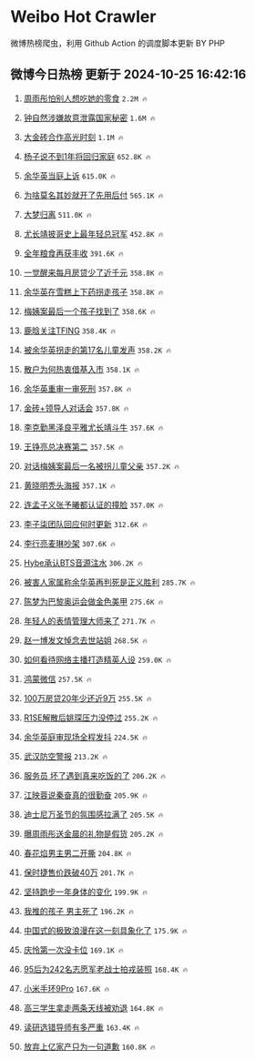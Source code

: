 # Weibo Hot Crawler 



微博热榜爬虫，利用 Github Action 的调度脚本更新 BY PHP 


## 微博今日热榜 更新于 2024-10-25 16:42:16 
1. [周雨彤怕别人想吃她的零食](https://s.weibo.com/weibo?q=%23%E5%91%A8%E9%9B%A8%E5%BD%A4%E6%80%95%E5%88%AB%E4%BA%BA%E6%83%B3%E5%90%83%E5%A5%B9%E7%9A%84%E9%9B%B6%E9%A3%9F%23&t=31&band_rank=1&Refer=top) `2.2M 🔥` 

1. [钟自然涉嫌故意泄露国家秘密](https://s.weibo.com/weibo?q=%23%E9%92%9F%E8%87%AA%E7%84%B6%E6%B6%89%E5%AB%8C%E6%95%85%E6%84%8F%E6%B3%84%E9%9C%B2%E5%9B%BD%E5%AE%B6%E7%A7%98%E5%AF%86%23&t=31&band_rank=2&Refer=top) `1.6M 🔥` 

1. [大金砖合作高光时刻](https://s.weibo.com/weibo?q=%23%E5%A4%A7%E9%87%91%E7%A0%96%E5%90%88%E4%BD%9C%E9%AB%98%E5%85%89%E6%97%B6%E5%88%BB%23&t=31&band_rank=3&Refer=top) `1.1M 🔥` 

1. [杨子说不到1年将回归家庭](https://s.weibo.com/weibo?q=%23%E6%9D%A8%E5%AD%90%E8%AF%B4%E4%B8%8D%E5%88%B01%E5%B9%B4%E5%B0%86%E5%9B%9E%E5%BD%92%E5%AE%B6%E5%BA%AD%23&t=31&band_rank=4&Refer=top) `652.8K 🔥` 

1. [余华英当庭上诉](https://s.weibo.com/weibo?q=%23%E4%BD%99%E5%8D%8E%E8%8B%B1%E5%BD%93%E5%BA%AD%E4%B8%8A%E8%AF%89%23&t=31&band_rank=5&Refer=top) `615.0K 🔥` 

1. [为啥莫名其妙就开了先用后付](https://s.weibo.com/weibo?q=%23%E4%B8%BA%E5%95%A5%E8%8E%AB%E5%90%8D%E5%85%B6%E5%A6%99%E5%B0%B1%E5%BC%80%E4%BA%86%E5%85%88%E7%94%A8%E5%90%8E%E4%BB%98%23&t=31&band_rank=6&Refer=top) `565.1K 🔥` 

1. [大梦归离](https://s.weibo.com/weibo?q=%E5%A4%A7%E6%A2%A6%E5%BD%92%E7%A6%BB&t=31&band_rank=7&Refer=top) `511.0K 🔥` 

1. [尤长靖披哥史上最年轻总冠军](https://s.weibo.com/weibo?q=%E5%B0%A4%E9%95%BF%E9%9D%96%E6%8A%AB%E5%93%A5%E5%8F%B2%E4%B8%8A%E6%9C%80%E5%B9%B4%E8%BD%BB%E6%80%BB%E5%86%A0%E5%86%9B&t=31&band_rank=8&Refer=top) `452.8K 🔥` 

1. [全年粮食再获丰收](https://s.weibo.com/weibo?q=%23%E5%85%A8%E5%B9%B4%E7%B2%AE%E9%A3%9F%E5%86%8D%E8%8E%B7%E4%B8%B0%E6%94%B6%23&t=31&band_rank=9&Refer=top) `391.6K 🔥` 

1. [一觉醒来每月房贷少了近千元](https://s.weibo.com/weibo?q=%23%E4%B8%80%E8%A7%89%E9%86%92%E6%9D%A5%E6%AF%8F%E6%9C%88%E6%88%BF%E8%B4%B7%E5%B0%91%E4%BA%86%E8%BF%91%E5%8D%83%E5%85%83%23&t=31&band_rank=10&Refer=top) `358.8K 🔥` 

1. [余华英在雪糕上下药拐走孩子](https://s.weibo.com/weibo?q=%23%E4%BD%99%E5%8D%8E%E8%8B%B1%E5%9C%A8%E9%9B%AA%E7%B3%95%E4%B8%8A%E4%B8%8B%E8%8D%AF%E6%8B%90%E8%B5%B0%E5%AD%A9%E5%AD%90%23&t=31&band_rank=11&Refer=top) `358.8K 🔥` 

1. [梅姨案最后一个孩子找到了](https://s.weibo.com/weibo?q=%23%E6%A2%85%E5%A7%A8%E6%A1%88%E6%9C%80%E5%90%8E%E4%B8%80%E4%B8%AA%E5%AD%A9%E5%AD%90%E6%89%BE%E5%88%B0%E4%BA%86%23&t=31&band_rank=12&Refer=top) `358.6K 🔥` 

1. [鹿晗关注TFING](https://s.weibo.com/weibo?q=%23%E9%B9%BF%E6%99%97%E5%85%B3%E6%B3%A8TFING%23&t=31&band_rank=13&Refer=top) `358.4K 🔥` 

1. [被余华英拐走的第17名儿童发声](https://s.weibo.com/weibo?q=%23%E8%A2%AB%E4%BD%99%E5%8D%8E%E8%8B%B1%E6%8B%90%E8%B5%B0%E7%9A%84%E7%AC%AC17%E5%90%8D%E5%84%BF%E7%AB%A5%E5%8F%91%E5%A3%B0%23&t=31&band_rank=14&Refer=top) `358.2K 🔥` 

1. [散户为何热衷借基入市](https://s.weibo.com/weibo?q=%23%E6%95%A3%E6%88%B7%E4%B8%BA%E4%BD%95%E7%83%AD%E8%A1%B7%E5%80%9F%E5%9F%BA%E5%85%A5%E5%B8%82%23&t=31&band_rank=15&Refer=top) `358.1K 🔥` 

1. [余华英重审一审死刑](https://s.weibo.com/weibo?q=%23%E4%BD%99%E5%8D%8E%E8%8B%B1%E9%87%8D%E5%AE%A1%E4%B8%80%E5%AE%A1%E6%AD%BB%E5%88%91%23&t=31&band_rank=16&Refer=top) `357.8K 🔥` 

1. [金砖+领导人对话会](https://s.weibo.com/weibo?q=%23%E9%87%91%E7%A0%96%2B%E9%A2%86%E5%AF%BC%E4%BA%BA%E5%AF%B9%E8%AF%9D%E4%BC%9A%23&t=31&band_rank=17&Refer=top) `357.8K 🔥` 

1. [李克勤黑泽良平雅尤长靖斗牛](https://s.weibo.com/weibo?q=%23%E6%9D%8E%E5%85%8B%E5%8B%A4%E9%BB%91%E6%B3%BD%E8%89%AF%E5%B9%B3%E9%9B%85%E5%B0%A4%E9%95%BF%E9%9D%96%E6%96%97%E7%89%9B%23&t=31&band_rank=18&Refer=top) `357.6K 🔥` 

1. [王铮亮总决赛第二](https://s.weibo.com/weibo?q=%E7%8E%8B%E9%93%AE%E4%BA%AE%E6%80%BB%E5%86%B3%E8%B5%9B%E7%AC%AC%E4%BA%8C&t=31&band_rank=19&Refer=top) `357.5K 🔥` 

1. [对话梅姨案最后一名被拐儿童父亲](https://s.weibo.com/weibo?q=%23%E5%AF%B9%E8%AF%9D%E6%A2%85%E5%A7%A8%E6%A1%88%E6%9C%80%E5%90%8E%E4%B8%80%E5%90%8D%E8%A2%AB%E6%8B%90%E5%84%BF%E7%AB%A5%E7%88%B6%E4%BA%B2%23&t=31&band_rank=20&Refer=top) `357.2K 🔥` 

1. [黄晓明秃头海报](https://s.weibo.com/weibo?q=%E9%BB%84%E6%99%93%E6%98%8E%E7%A7%83%E5%A4%B4%E6%B5%B7%E6%8A%A5&t=31&band_rank=21&Refer=top) `357.1K 🔥` 

1. [连孟子义张予曦都认证的撞脸](https://s.weibo.com/weibo?q=%E8%BF%9E%E5%AD%9F%E5%AD%90%E4%B9%89%E5%BC%A0%E4%BA%88%E6%9B%A6%E9%83%BD%E8%AE%A4%E8%AF%81%E7%9A%84%E6%92%9E%E8%84%B8&t=31&band_rank=22&Refer=top) `357.0K 🔥` 

1. [李子柒团队回应何时更新](https://s.weibo.com/weibo?q=%23%E6%9D%8E%E5%AD%90%E6%9F%92%E5%9B%A2%E9%98%9F%E5%9B%9E%E5%BA%94%E4%BD%95%E6%97%B6%E6%9B%B4%E6%96%B0%23&t=31&band_rank=23&Refer=top) `312.6K 🔥` 

1. [李行亮麦琳吵架](https://s.weibo.com/weibo?q=%E6%9D%8E%E8%A1%8C%E4%BA%AE%E9%BA%A6%E7%90%B3%E5%90%B5%E6%9E%B6&t=31&band_rank=24&Refer=top) `307.6K 🔥` 

1. [Hybe承认BTS音源注水](https://s.weibo.com/weibo?q=Hybe%E6%89%BF%E8%AE%A4BTS%E9%9F%B3%E6%BA%90%E6%B3%A8%E6%B0%B4&t=31&band_rank=25&Refer=top) `306.2K 🔥` 

1. [被害人家属称余华英再判死是正义胜利](https://s.weibo.com/weibo?q=%23%E8%A2%AB%E5%AE%B3%E4%BA%BA%E5%AE%B6%E5%B1%9E%E7%A7%B0%E4%BD%99%E5%8D%8E%E8%8B%B1%E5%86%8D%E5%88%A4%E6%AD%BB%E6%98%AF%E6%AD%A3%E4%B9%89%E8%83%9C%E5%88%A9%23&t=31&band_rank=26&Refer=top) `285.7K 🔥` 

1. [陈梦为巴黎奥运会做金色美甲](https://s.weibo.com/weibo?q=%23%E9%99%88%E6%A2%A6%E4%B8%BA%E5%B7%B4%E9%BB%8E%E5%A5%A5%E8%BF%90%E4%BC%9A%E5%81%9A%E9%87%91%E8%89%B2%E7%BE%8E%E7%94%B2%23&t=31&band_rank=27&Refer=top) `275.6K 🔥` 

1. [年轻人的表情管理大师来了](https://s.weibo.com/weibo?q=%23%E5%B9%B4%E8%BD%BB%E4%BA%BA%E7%9A%84%E8%A1%A8%E6%83%85%E7%AE%A1%E7%90%86%E5%A4%A7%E5%B8%88%E6%9D%A5%E4%BA%86%23&t=31&band_rank=28&Refer=top) `271.7K 🔥` 

1. [赵一博发文悼念去世站姐](https://s.weibo.com/weibo?q=%23%E8%B5%B5%E4%B8%80%E5%8D%9A%E5%8F%91%E6%96%87%E6%82%BC%E5%BF%B5%E5%8E%BB%E4%B8%96%E7%AB%99%E5%A7%90%23&t=31&band_rank=29&Refer=top) `268.5K 🔥` 

1. [如何看待网络主播打造精英人设](https://s.weibo.com/weibo?q=%23%E5%A6%82%E4%BD%95%E7%9C%8B%E5%BE%85%E7%BD%91%E7%BB%9C%E4%B8%BB%E6%92%AD%E6%89%93%E9%80%A0%E7%B2%BE%E8%8B%B1%E4%BA%BA%E8%AE%BE%23&t=31&band_rank=30&Refer=top) `259.0K 🔥` 

1. [鸿蒙微信](https://s.weibo.com/weibo?q=%23%E9%B8%BF%E8%92%99%E5%BE%AE%E4%BF%A1%23&t=31&band_rank=31&Refer=top) `257.5K 🔥` 

1. [100万房贷20年少还近9万](https://s.weibo.com/weibo?q=%23100%E4%B8%87%E6%88%BF%E8%B4%B720%E5%B9%B4%E5%B0%91%E8%BF%98%E8%BF%919%E4%B8%87%23&t=31&band_rank=32&Refer=top) `255.5K 🔥` 

1. [R1SE解散后姚琛压力没停过](https://s.weibo.com/weibo?q=R1SE%E8%A7%A3%E6%95%A3%E5%90%8E%E5%A7%9A%E7%90%9B%E5%8E%8B%E5%8A%9B%E6%B2%A1%E5%81%9C%E8%BF%87&t=31&band_rank=33&Refer=top) `255.2K 🔥` 

1. [余华英庭审现场全程发抖](https://s.weibo.com/weibo?q=%23%E4%BD%99%E5%8D%8E%E8%8B%B1%E5%BA%AD%E5%AE%A1%E7%8E%B0%E5%9C%BA%E5%85%A8%E7%A8%8B%E5%8F%91%E6%8A%96%23&t=31&band_rank=34&Refer=top) `224.5K 🔥` 

1. [武汉防空警报](https://s.weibo.com/weibo?q=%E6%AD%A6%E6%B1%89%E9%98%B2%E7%A9%BA%E8%AD%A6%E6%8A%A5&t=31&band_rank=35&Refer=top) `213.2K 🔥` 

1. [服务员 坏了遇到真来吃饭的了](https://s.weibo.com/weibo?q=%E6%9C%8D%E5%8A%A1%E5%91%98%20%E5%9D%8F%E4%BA%86%E9%81%87%E5%88%B0%E7%9C%9F%E6%9D%A5%E5%90%83%E9%A5%AD%E7%9A%84%E4%BA%86&t=31&band_rank=36&Refer=top) `206.2K 🔥` 

1. [江映蓉说秦奋真的很勤奋](https://s.weibo.com/weibo?q=%E6%B1%9F%E6%98%A0%E8%93%89%E8%AF%B4%E7%A7%A6%E5%A5%8B%E7%9C%9F%E7%9A%84%E5%BE%88%E5%8B%A4%E5%A5%8B&t=31&band_rank=37&Refer=top) `205.9K 🔥` 

1. [迪士尼万圣节的氛围感拉满了](https://s.weibo.com/weibo?q=%23%E8%BF%AA%E5%A3%AB%E5%B0%BC%E4%B8%87%E5%9C%A3%E8%8A%82%E7%9A%84%E6%B0%9B%E5%9B%B4%E6%84%9F%E6%8B%89%E6%BB%A1%E4%BA%86%23&t=31&band_rank=38&Refer=top) `205.5K 🔥` 

1. [曝周雨彤送金晨的礼物是假货](https://s.weibo.com/weibo?q=%23%E6%9B%9D%E5%91%A8%E9%9B%A8%E5%BD%A4%E9%80%81%E9%87%91%E6%99%A8%E7%9A%84%E7%A4%BC%E7%89%A9%E6%98%AF%E5%81%87%E8%B4%A7%23&t=31&band_rank=39&Refer=top) `205.2K 🔥` 

1. [春花焰男主男二开撕](https://s.weibo.com/weibo?q=%E6%98%A5%E8%8A%B1%E7%84%B0%E7%94%B7%E4%B8%BB%E7%94%B7%E4%BA%8C%E5%BC%80%E6%92%95&t=31&band_rank=40&Refer=top) `204.8K 🔥` 

1. [保时捷售价跌破40万](https://s.weibo.com/weibo?q=%23%E4%BF%9D%E6%97%B6%E6%8D%B7%E5%94%AE%E4%BB%B7%E8%B7%8C%E7%A0%B440%E4%B8%87%23&t=31&band_rank=41&Refer=top) `201.7K 🔥` 

1. [坚持跑步一年身体的变化](https://s.weibo.com/weibo?q=%E5%9D%9A%E6%8C%81%E8%B7%91%E6%AD%A5%E4%B8%80%E5%B9%B4%E8%BA%AB%E4%BD%93%E7%9A%84%E5%8F%98%E5%8C%96&t=31&band_rank=42&Refer=top) `199.9K 🔥` 

1. [我推的孩子 男主死了](https://s.weibo.com/weibo?q=%E6%88%91%E6%8E%A8%E7%9A%84%E5%AD%A9%E5%AD%90%20%E7%94%B7%E4%B8%BB%E6%AD%BB%E4%BA%86&t=31&band_rank=43&Refer=top) `196.2K 🔥` 

1. [中国式的极致浪漫在这一刻具象化了](https://s.weibo.com/weibo?q=%23%E4%B8%AD%E5%9B%BD%E5%BC%8F%E7%9A%84%E6%9E%81%E8%87%B4%E6%B5%AA%E6%BC%AB%E5%9C%A8%E8%BF%99%E4%B8%80%E5%88%BB%E5%85%B7%E8%B1%A1%E5%8C%96%E4%BA%86%23&t=31&band_rank=44&Refer=top) `175.9K 🔥` 

1. [庆怜第一次没卡位](https://s.weibo.com/weibo?q=%E5%BA%86%E6%80%9C%E7%AC%AC%E4%B8%80%E6%AC%A1%E6%B2%A1%E5%8D%A1%E4%BD%8D&t=31&band_rank=45&Refer=top) `169.1K 🔥` 

1. [95后为242名志愿军老战士拍戎装照](https://s.weibo.com/weibo?q=%2395%E5%90%8E%E4%B8%BA242%E5%90%8D%E5%BF%97%E6%84%BF%E5%86%9B%E8%80%81%E6%88%98%E5%A3%AB%E6%8B%8D%E6%88%8E%E8%A3%85%E7%85%A7%23&t=31&band_rank=46&Refer=top) `168.4K 🔥` 

1. [小米手环9Pro](https://s.weibo.com/weibo?q=%23%E5%B0%8F%E7%B1%B3%E6%89%8B%E7%8E%AF9Pro%23&t=31&band_rank=47&Refer=top) `167.6K 🔥` 

1. [高三学生拿走两条天线被劝退](https://s.weibo.com/weibo?q=%23%E9%AB%98%E4%B8%89%E5%AD%A6%E7%94%9F%E6%8B%BF%E8%B5%B0%E4%B8%A4%E6%9D%A1%E5%A4%A9%E7%BA%BF%E8%A2%AB%E5%8A%9D%E9%80%80%23&t=31&band_rank=48&Refer=top) `164.8K 🔥` 

1. [读研选错导师有多严重](https://s.weibo.com/weibo?q=%23%E8%AF%BB%E7%A0%94%E9%80%89%E9%94%99%E5%AF%BC%E5%B8%88%E6%9C%89%E5%A4%9A%E4%B8%A5%E9%87%8D%23&t=31&band_rank=49&Refer=top) `163.4K 🔥` 

1. [放弃上亿家产只为一句道歉](https://s.weibo.com/weibo?q=%E6%94%BE%E5%BC%83%E4%B8%8A%E4%BA%BF%E5%AE%B6%E4%BA%A7%E5%8F%AA%E4%B8%BA%E4%B8%80%E5%8F%A5%E9%81%93%E6%AD%89&t=31&band_rank=50&Refer=top) `160.8K 🔥` 

